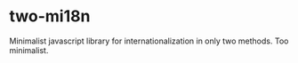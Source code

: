 # two-mi18n

Minimalist javascript library for internationalization in only two methods. Too minimalist.
